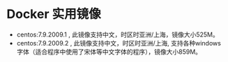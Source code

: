 # Docker 实用镜像

- centos:7.9.2009.1  , 此镜像支持中文，时区时亚洲/上海，镜像大小525M。
- centos:7.9.2009.2  , 此镜像支持中文，时区时亚洲/上海, 支持各种windows字体（适合程序中使用了宋体等中文字体的程序），镜像大小859M。
